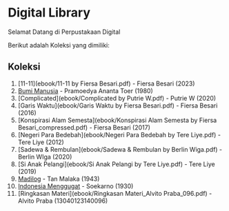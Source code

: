 # Digital Library

Selamat Datang di Perpustakaan Digital

Berikut adalah Koleksi yang dimiliki:

## Koleksi
1. [11-11](ebook/11-11 by Fiersa Besari.pdf) - Fiersa Besari (2023)
2. [Bumi Manusia](ebook/Bumi-Manusia-by-Pramoedya-Ananta-Toer.pdf) - Pramoedya Ananta Toer (1980)
3. [Complicated](ebook/Complicated by Putrie W.pdf) - Putrie W (2020)
4. [Garis Waktu](ebook/Garis Waktu by Fiersa Besari.pdf) - Fiersa Besari (2016)
5. [Konspirasi Alam Semesta](ebook/Konspirasi Alam Semesta by Fiersa Besari_compressed.pdf) - Fiersa Besari (2017)
6. [Negeri Para Bedebah](ebook/Negeri Para Bedebah by Tere Liye.pdf) - Tere Liye (2012)
7. [Sadewa & Rembulan](ebook/Sadewa & Rembulan by Berlin Wiga.pdf) - Berlin WIga (2020)
8. [Si Anak Pelangi](ebook/Si Anak Pelangi by Tere Liye.pdf) - Tere Liye (2019)
9. [Madilog](ebook/tan-malaka-madilog.pdf) - Tan Malaka (1943)
10. [Indonesia Menggugat](ebook/soekarno-indonesia-menggugat.pdf) - Soekarno (1930)
11. [Ringkasan Materi](ebook/Ringkasan Materi_Alvito Praba_096.pdf) - Alvito Praba (13040123140096)


